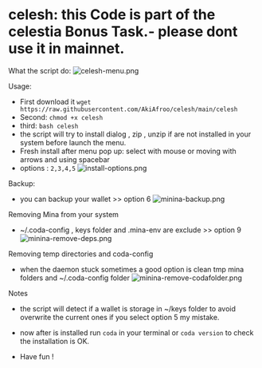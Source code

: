 # celesh: this Code is part of the celestia Bonus Task.- please dont use it in mainnet.

What the script do:
![celesh-menu.png](https://i.postimg.cc/8zBFdZ8y/celesh-menu.png)

Usage:
* First download it ```wget https://raw.githubusercontent.com/AkiAfroo/celesh/main/celesh```
* Second: `chmod +x celesh` 
* third:  `bash celesh`
* the script will try to install dialog , zip , unzip if are not installed in your system before launch the menu.
* Fresh install after menu pop up: select with mouse or moving with arrows and using spacebar
* options : ```2,3,4,5```
![install-options.png](https://i.postimg.cc/htC6DSm8/install-options.png)

Backup:
* you can backup your wallet >> option 6
![minina-backup.png](https://i.postimg.cc/MKshyWR6/minina-backup.png)


Removing Mina from your system
* ~/.coda-config , keys folder and .mina-env are exclude >> option 9
![minina-remove-deps.png](https://i.postimg.cc/zG7SLBR7/minina-remove-deps.png)

Removing temp directories and coda-config
* when the daemon stuck sometimes a good option is clean tmp mina folders and ~/.coda-config folder
![minina-remove-codafolder.png](https://i.postimg.cc/QdzCnZLs/minina-remove-codafolder.png)

Notes
* the script will detect if a wallet is storage in ~/keys folder to avoid overwrite the current ones if you select option 5 my mistake.

* now after is installed run ```coda``` in your terminal or ```coda version``` to check the installation is OK.
* Have fun !
